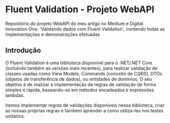 # Fluent Validation - Projeto WebAPI
Repositório do projeto WebAPI do meu artigo no Medium e Digital Innovation One: 'Validando dados com Fluent Validation', contendo todas as implementações e demonstrações efetuadas

## Introdução
O Fluent Validation é uma biblioteca disponível para o .NET/.NET Core (incluindo também as versões mais recentes), para realizar validação de classes usadas como View Models, Commands (conceito de CQRS), DTOs (objetos de transferência de dados), ou entidades de domínios.
O seu objetivo é de realizar a implementação de regras de validação de forma simples e rápida, baseando-se em métodos encadeados e expressões lambdas.

Iremos implementar regras de validações disponíveis nessa biblioteca, criar as nossas próprias regras e também aprender a como utiliza-las nos testes unitários.
